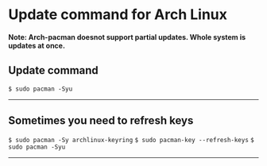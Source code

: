 # Update command for Arch Linux

#### Note: Arch-pacman doesnot support partial updates. Whole system is updates at once.

## Update command
`$ sudo pacman -Syu`

---

## Sometimes you need to refresh keys

`$ sudo pacman -Sy archlinux-keyring`
`$ sudo pacman-key --refresh-keys`
`$ sudo pacman -Syu`

---
